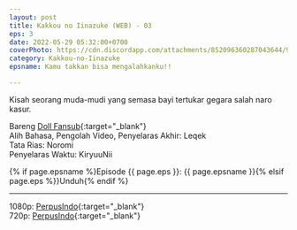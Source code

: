 ```yaml
---
layout: post
title: Kakkou no Iinazuke (WEB) - 03
eps: 3
date: 2022-05-29 05:32:00+0700
coverPhoto: https://cdn.discordapp.com/attachments/852096360287043644/991700250089758790/unknown.png
category: Kakkou-no-Iinazuke
epsname: Kamu takkan bisa mengalahkanku!!

---
```


Kisah seorang muda-mudi yang semasa bayi tertukar gegara salah naro kasur.

Bareng [Doll Fansub](https://www.perpusindo.info/user/Leqek){:target="_blank"}
<br>
Alih Bahasa, Pengolah Video, Penyelaras Akhir: Leqek
<br>
Tata Rias: Noromi
<br>
Penyelaras Waktu: KiryuuNii

{% if page.epsname %}Episode {{ page.eps }}: {{ page.epsname }}{% elsif page.eps %}}Unduh{% endif %}

---
1080p: [PerpusIndo](https://www.perpusindo.info/berkas/aKxGKFEd){:target="_blank"}<br>
720p: [PerpusIndo](https://www.perpusindo.info/berkas/HrIyzN02){:target="_blank"}
